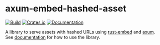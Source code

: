 # axum-embed-hashed-asset

[![Build](https://github.com/daaku/axum-embed-hashed-asset/workflows/Build/badge.svg)](https://github.com/daaku/axum-embed-hashed-asset/actions/workflows/build.yml)
[![Crates.io](https://img.shields.io/crates/v/axum-embed-hashed-asset)](https://crates.io/crates/axum-embed-hashed-asset)
[![Documentation](https://docs.rs/axum-embed-hashed-asset/badge.svg)](https://docs.rs/axum-embed-hashed-asset)

A library to serve assets with hashed URLs using
[rust-embed](https://crates.io/crates/rust-embed) and
[axum](https://crates.io/crates/axum). See
[documentation](https://docs.rs/axum-embed-hashed-asset) for how to use the
library.

